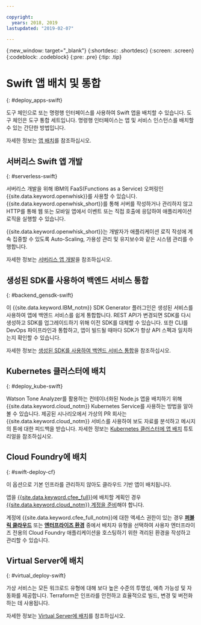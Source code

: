 ```yaml
---

copyright:
  years: 2018, 2019
lastupdated: "2019-02-07"

---
```


{:new_window: target="_blank"}
{:shortdesc: .shortdesc}
{:screen: .screen}
{:codeblock: .codeblock}
{:pre: .pre}
{:tip: .tip}

# Swift 앱 배치 및 통합
{: #deploy_apps-swift}

도구 체인으로 또는 명령행 인터페이스를 사용하여 Swift 앱을 배치할 수 있습니다. 도구 체인은 도구 통합 세트입니다. 명령행 인터페이스는 앱 및 서비스 인스턴스를 배치할 수 있는 간단한 방법입니다.

자세한 정보는 [앱 배치](/docs/apps/dep-app-tool.html#deploying-apps)를 참조하십시오.

## 서버리스 Swift 앱 개발
{: #serverless-swift}

서버리스 개발을 위해 IBM의 FaaS(Functions as a Service) 오퍼링인 {{site.data.keyword.openwhisk}}를 사용할 수 있습니다. {{site.data.keyword.openwhisk_short}}를 통해 서버를 작성하거나 관리하지 않고 HTTP를 통해 웹 또는 모바일 앱에서 이벤트 또는 직접 호출에 응답하여 애플리케이션 로직을 실행할 수 있습니다.

{{site.data.keyword.openwhisk_short}}는 개발자가 애플리케이션 로직 작성에 계속 집중할 수 있도록 Auto-Scaling, 가용성 관리 및 유지보수와 같은 시스템 관리를 수행합니다.

자세한 정보는 [서버리스 앱 개발](/docs/apps/deploying/functions.html#serverless)을 참조하십시오.

## 생성된 SDK를 사용하여 백엔드 서비스 통합
{: #backend_gensdk-swift}

이 {{site.data.keyword.IBM_notm}} SDK Generator 플러그인은 생성된 서비스를 사용하여 앱에 백엔드 서비스를 쉽게 통합합니다. REST API가 변경되면 SDK를 다시 생성하고 SDK를 업그레이드하기 위해 이전 SDK를 대체할 수 있습니다. 또한 CLI를 DevOps 파이프라인과 통합하고, 앱이 빌드될 때마다 SDK가 항상 API 스펙과 일치하는지 확인할 수 있습니다.

자세한 정보는 [생성된 SDK를 사용하여 백엔드 서비스 통합](/docs/swift/backend/cli_sdkgen.html#sdk-cli)을 참조하십시오.

## Kubernetes 클러스터에 배치
{: #deploy_kube-swift}

Watson Tone Analyzer를 활용하는 컨테이너화된 Node.js 앱을 배치하기 위해 {{site.data.keyword.cloud_notm}} Kubernetes Service를 사용하는 방법을 알아볼 수 있습니다. 제공된 시나리오에서 가상의 PR 회사는 {{site.data.keyword.cloud_notm}} 서비스를 사용하여 보도 자료를 분석하고 메시지의 톤에 대한 피드백을 받습니다. 자세한 정보는 [Kubernetes 클러스터에 앱 배치](/docs/containers/cs_tutorials_apps.html#cs_apps_tutorial) 튜토리얼을 참조하십시오.

## Cloud Foundry에 배치
{: #swift-deploy-cf}

이 옵션으로 기본 인프라를 관리하지 않아도 클라우드 기반 앱이 배치됩니다. 

앱을 [{{site.data.keyword.cfee_full}}](/docs/cloud-foundry/index.html#about)에 배치할 계획인 경우 [{{site.data.keyword.cloud_notm}} 계정을 준비](/docs/cloud-foundry/prepare-account.html#prepare)해야 합니다.

계정에 {{site.data.keyword.cfee_full_notm}}에 대한 액세스 권한이 있는 경우 **[퍼블릭 클라우드](/docs/cloud-foundry-public/about-cf.html#about-cf)** 또는 **[엔터프라이즈 환경](/docs/cloud-foundry-public/cfee.html#cfee)** 중에서 배치자 유형을 선택하여 사용자 엔터프라이즈 전용의 Cloud Foundry 애플리케이션을 호스팅하기 위한 격리된 환경을 작성하고 관리할 수 있습니다. 

## Virtual Server에 배치
{: #virtual_deploy-swift}

가상 서비스는 모든 워크로드 유형에 대해 보다 높은 수준의 투명성, 예측 가능성 및 자동화를 제공합니다. Terraform은 인프라를 안전하고 효율적으로 빌드, 변경 및 버전화하는 데 사용됩니다.

자세한 정보는 [Virtual Server에 배치](/docs/apps/vsi-deploy.html#vsi-deploy)를 참조하십시오.
